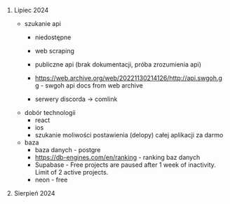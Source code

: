 1. Lipiec 2024
   - szukanie api
        - niedostępne
        - web scraping
        - publiczne api (brak dokumentacji, próba zrozumienia api)
        - https://web.archive.org/web/20221130214126/http://api.swgoh.gg - swgoh api docs from web archive
        
        - serwery discorda -> comlink
   - dobór technologii
     - react
     - ios
     - szukanie moliwości postawienia (delopy) całej aplikacji za darmo
    - baza
        - baza danych - postgre
        - https://db-engines.com/en/ranking - ranking baz danych
        - Supabase - Free projects are paused after 1 week of inactivity. Limit of 2 active projects.
        - neon - free
        

2. Sierpień 2024
